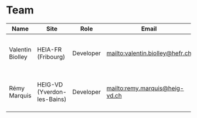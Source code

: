 # Team

| Name             | Site                          | Role      | Email                                     | Works on                                     |
| -----------------| ----------------------------- | --------- | ----------------------------------------- | -------------------------------------------- |
| Valentin Biolley | HEIA-FR (Fribourg)            | Developer | <mailto:valentin.biolley@hefr.ch>         | Monday, Tuesday, Wednesday, Thursday, Friday |
| Rémy Marquis     | HEIG-VD (Yverdon-les-Bains)   | Developer | <mailto:remy.marquis@heig-vd.ch>          | Monday, Tuesday, Wednesday, Thursday, Friday |
